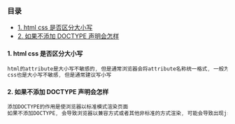 ### 目录

- [1. html css 是否区分大小写](#1-html-css-是否区分大小写)
- [2. 如果不添加 DOCTYPE 声明会怎样](#1-如果不添加doctype声明会怎样)

#### 1. html css 是否区分大小写

```js
html的attribute是大小写不敏感的, 但是通常浏览器会将attribute名称统一格式, 一般为lowerCase, 而属性值是区分大小写的
css也是大小写不敏感, 但是通常建议写小写
```

#### 2. 如果不添加 DOCTYPE 声明会怎样

```js
添加DOCTYPE的作用是使浏览器以标准模式渲染页面
如果不添加DOCTYPE, 会导致浏览器以兼容方式或者其他非标准的方式渲染, 可能会导致出现js或css的问题, 布局问题等
```
